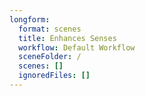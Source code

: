 ```yaml
---
longform:
  format: scenes
  title: Enhances Senses
  workflow: Default Workflow
  sceneFolder: /
  scenes: []
  ignoredFiles: []
---
```

